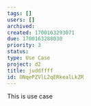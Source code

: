 ```yaml
---
tags: []
users: []
archived: 
created: 1700163293071
due: 1700163288030
priority: 3
status: 
type: Use Case
project: d2
title: juddffff
id: ONqePZVlL2qERkealLkZR
---
```

<!-- GENERATED WITH GITDOWN; DO NOT CHANGE -->

This is use case